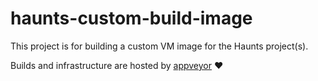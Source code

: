 # haunts-custom-build-image

This project is for building a custom VM image for the Haunts project(s).

Builds and infrastructure are hosted by [appveyor](https://appveyor.com) ❤️
